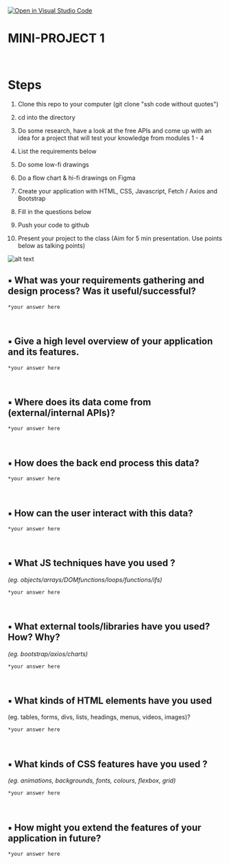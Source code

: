 [![Open in Visual Studio Code](https://classroom.github.com/assets/open-in-vscode-718a45dd9cf7e7f842a935f5ebbe5719a5e09af4491e668f4dbf3b35d5cca122.svg)](https://classroom.github.com/online_ide?assignment_repo_id=10885359&assignment_repo_type=AssignmentRepo)
</br>

# **MINI-PROJECT 1**

</br>

# Steps

1. Clone this repo to your computer (git clone "ssh code without quotes")
2. cd into the directory

3. Do some research, have a look at the free APIs and come up with an idea for a project that will test your knowledge from modules 1 - 4
4. List the requirements below
5. Do some low-fi drawings 
6. Do a flow chart & hi-fi drawings on Figma
7. Create your application with HTML, CSS, Javascript, Fetch / Axios and Bootstrap
8. Fill in the questions below
9. Push your code to github

10. Present your project to the class (Aim for 5 min presentation. Use points below as talking points)


![alt text](https://x4w8f4y8.rocketcdn.me/wp-content/uploads/2020/05/iod_h_tp_white_c.png)



## ▪ What was your requirements gathering and design process? Was it useful/successful?

```
*your answer here
```
</br>

## ▪ Give a high level overview of your application and its features.

```
*your answer here
```

</br>

## ▪ Where does its data come from (external/internal APIs)?

```
*your answer here
```
</br>

## ▪ How does the back end process this data?

```
*your answer here
```
</br>

## ▪ How can the user interact with this data?
```
*your answer here
```
</br>

## ▪ What JS techniques have you used ?
*(eg. objects/arrays/DOMfunctions/loops/functions/ifs)*
```
*your answer here
```
</br>

## ▪ What external tools/libraries have you used? How? Why?
*(eg. bootstrap/axios/charts)*
```
*your answer here
```
</br>

## ▪ What kinds of HTML elements have you used
(eg. tables, forms, divs, lists, headings, menus, videos, images)?
```
*your answer here
```
</br>

## ▪ What kinds of CSS features have you used ?
*(eg. animations, backgrounds, fonts, colours, flexbox, grid)*
```
*your answer here
```

</br>

## ▪ How might you extend the features of your application in future?

```
*your answer here
```


</br></br></br></br></br>


